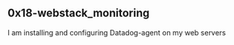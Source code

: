 <h2>0x18-webstack_monitoring</h2>

<p>I am installing and configuring Datadog-agent on my web servers</p>
